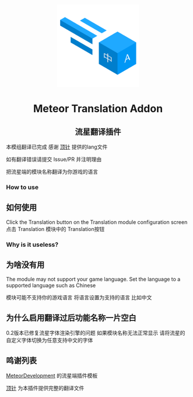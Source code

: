 <div align="center">
<img src="/assets/logo.png" alt="meteor-translation-addon" width="225px" />

<h1>Meteor Translation Addon</h1>
<h2>流星翻译插件</h2>
</div>


本模组翻译已完成
感谢 [顶针](https://github.com/dingzhen-vape) 提供的lang文件

如有翻译错误请提交 Issue/PR 并注明理由

把流星端的模块名称翻译为你游戏的语言

### How to use
## 如何使用
Click the Translation button on the Translation module configuration screen
点击 Translation 模块中的 Translation按钮

### Why is it useless?
## 为啥没有用
The module may not support your game language. Set the language to a supported language such as Chinese

模块可能不支持你的游戏语言 将语言设置为支持的语言 比如中文

## 为什么启用翻译过后功能名称一片空白

0.2版本已修复流星字体渲染引擎的问题 如果模块名称无法正常显示 请将流星的自定义字体切换为任意支持中文的字体

## 鸣谢列表
[MeteorDevelopment](https://github.com/MeteorDevelopment) 的流星端插件模板

[顶针](https://github.com/dingzhen-vape) 为本插件提供完整的翻译文件
